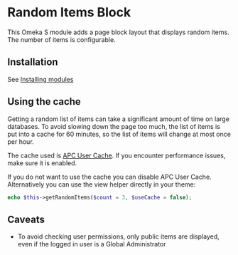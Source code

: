 # Random Items Block

This Omeka S module adds a page block layout that displays random items. The
number of items is configurable.

## Installation

See [Installing modules](https://omeka.org/s/docs/user-manual/modules/#installing-modules)

## Using the cache

Getting a random list of items can take a significant amount of time on large
databases.
To avoid slowing down the page too much, the list of items is put into a cache
for 60 minutes, so the list of items will change at most once per hour.

The cache used is [APC User Cache](https://www.php.net/manual/fr/book.apcu.php).
If you encounter performance issues, make sure it is enabled.

If you do not want to use the cache you can disable APC User Cache.
Alternatively you can use the view helper directly in your theme:

```php
echo $this->getRandomItems($count = 3, $useCache = false);
```

## Caveats

* To avoid checking user permissions, only public items are displayed, even if
  the logged in user is a Global Administrator
